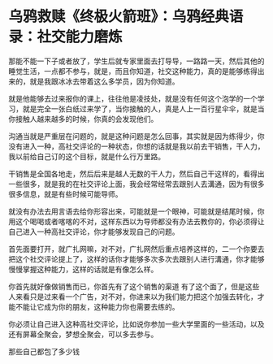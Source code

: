 # 乌鸦救赎《终极火箭班》：乌鸦经典语录：社交能力磨炼

那能不能一下子或者放了，学生后就专家里面去打导导，一路路一天，然后其他的睡觉生活，一点都不参与，就是，而且你知道，社交这种能力，真的是能够练得出来的，就是我跟冰冰去带着这么多学员，因为你知道。

就是他能够去过来报你的课上，往往他是凌技处，就是没有任何这个泡学的一个学习，就是完全一张白纸过来学了，当你接触的人，真是人上一百行星伞伞，就是当你接触人越来越多的时候，你真的会发现他们。

沟通当就是严重层在问题的，就是这种问题是怎么回事，其实就是因为练得少，你没有进入一种，高社交评论的一种状态，你想的话就是我以前去干销售，干人力，我以前给自己订的这个目标，就是什么行万里路。

干销售是全国各地走，然后后来是越人无数的干人力，然后自己干这样的，看得出一些很多，就是我的在社交评论上面，我会经常经常去跟别人去溝通，因为有很多很多信息，就是有些时候可能导师。

就没有办法去用言语去给你形容出来，可能就是一个眼神，可能就是结尾时候，你用这个喝喝或者喀喀的不对，这样东西以为导师都没有办法去教你的，你必须得让自己进入一种高社交评论，你才能够发现自己的问题。

首先面要打开，就广扎网嘛，对不对，广扎网然后重点培养这样的，二一个你要去把这个社交评论提上了，这样的话你才能够多次多次去跟别人进行溝通，你才能够慢慢掌握这种能力，这样的话就是有像怎么样。

你首先就好像做销售而已，你首先有了这个销售的渠道 有了这个面了，但是这些人来看只是过来看一个广告，对不对，你进来以为我们能力把这个加强去转化，才能不能让它成为你的朋友，这种能力你也需要去练的。

你必须让自己进入这种高社交评论，比如说你参加一些大学里面的一些活动，以及还有屏幕全聚会，梦想全聚会，可以多去参与。

那些自己都包了多少钱